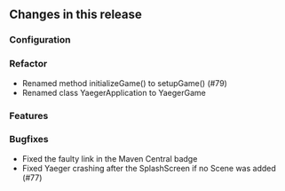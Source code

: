 ## Changes in this release

### Configuration

### Refactor
- Renamed method initializeGame() to setupGame() (#79)
- Renamed class YaegerApplication to YaegerGame

### Features

### Bugfixes
- Fixed the faulty link in the Maven Central badge
- Fixed Yaeger crashing after the SplashScreen if no Scene was added (#77)

